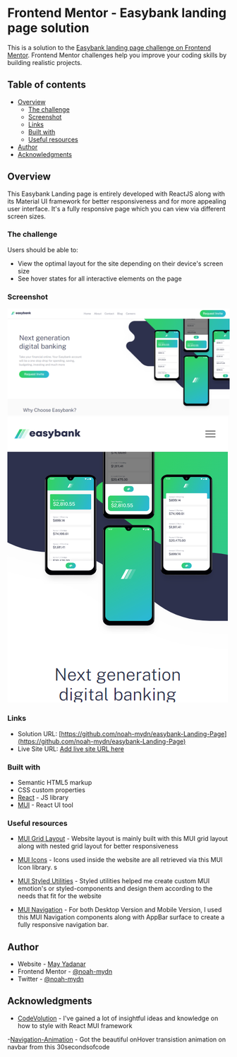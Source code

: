 # Frontend Mentor - Easybank landing page solution

This is a solution to the [Easybank landing page challenge on Frontend Mentor](https://www.frontendmentor.io/challenges/easybank-landing-page-WaUhkoDN). Frontend Mentor challenges help you improve your coding skills by building realistic projects. 

## Table of contents

- [Overview](#overview)
  - [The challenge](#the-challenge)
  - [Screenshot](#screenshot)
  - [Links](#links)
  - [Built with](#built-with)
  - [Useful resources](#useful-resources)
- [Author](#author)
- [Acknowledgments](#acknowledgments)


## Overview

This Easybank Landing page is entirely developed with ReactJS along with its Material UI framework for better responsiveness and for more appealing user interface. It's a fully responsive page which you can view via different screen sizes.

### The challenge

Users should be able to:

- View the optimal layout for the site depending on their device's screen size
- See hover states for all interactive elements on the page

### Screenshot

![/public/assets/images/easybank-desktop.png](/public/assets/images/easybank-desktop.png)
![/public/assets/images/easybank-mobile.png](/public/assets/images/easybank-mobile.png)

### Links

- Solution URL: [https://github.com/noah-mydn/easybank-Landing-Page](https://github.com/noah-mydn/easybank-Landing-Page)
- Live Site URL: [Add live site URL here](https://easybank-landing-page-noah.netlify.app/)


### Built with

- Semantic HTML5 markup
- CSS custom properties
- [React](https://reactjs.org/) - JS library
- [MUI](https://mui.com) - React UI tool

### Useful resources

- [MUI Grid Layout](https://mui.com/material-ui/react-grid/#main-content) - Website layout is mainly built with this MUI grid layout along with nested grid layout for better responsiveness

- [MUI Icons](https://mui.com/material-ui/material-icons/#main-content) - Icons used inside the website are all retrieved via this MUI Icon library.
s
- [MUI Styled Utilities](https://mui.com/system/styled/) - Styled utilities helped me create custom MUI emotion's or styled-components and design them according to the needs that fit for the website

- [MUI Navigation](https://mui.com/material-ui/react-app-bar/) - For both Desktop Version and Mobile Version, I used this MUI Navigation components along with AppBar surface to create a fully responsive navigation bar.

## Author

- Website - [May Yadanar](https://noah-mydn.netlify.app/)
- Frontend Mentor - [@noah-mydn](https://www.frontendmentor.io/profile/noah-mydn)
- Twitter - [@noah-mydn](https://www.twitter.com/noah-mydn)


## Acknowledgments

- [CodeVolution](https://www.youtube.com/watch?v=BHEPVdfBAqE&list=PLC3y8-rFHvwh-K9mDlrrcDywl7CeVL2rO) - I've gained a lot of insightful ideas and knowledge on how to style with React MUI framework

-[Navigation-Animation](https://www.30secondsofcode.org/css/s/hover-underline-animation) - Got the beautiful onHover transistion animation on navbar from this 30secondsofcode 